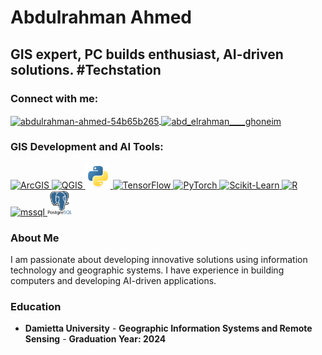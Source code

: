# Abdulrahman Ahmed

## GIS expert, PC builds enthusiast, AI-driven solutions. #Techstation

### Connect with me:
<p align="left">
  <a href="https://linkedin.com/in/abdulrahman-ahmed-54b65b265" target="blank">
    <img align="center" src="https://raw.githubusercontent.com/rahuldkjain/github-profile-readme-generator/master/src/images/icons/Social/linked-in-alt.svg" alt="abdulrahman-ahmed-54b65b265" height="30" width="40" />
  </a>
  <a href="https://instagram.com/abd_elrahman____ghoneim" target="blank">
    <img align="center" src="https://raw.githubusercontent.com/rahuldkjain/github-profile-readme-generator/master/src/images/icons/Social/instagram.svg" alt="abd_elrahman____ghoneim" height="30" width="40" />
  </a>
</p>

### GIS Development and AI Tools:
<p align="left">
  <a href="https://www.esri.com/en-us/arcgis/products/index" target="_blank" rel="noreferrer">
    <img src="https://seeklogo.com/images/E/esri-arcgis-logo-43B9D55D22-seeklogo.com.png" alt="ArcGIS" width="40" height="40"/>
  </a>
  <a href="https://www.qgis.org/en/site/" target="_blank" rel="noreferrer">
    <img src="https://upload.wikimedia.org/wikipedia/commons/e/ef/QGIS_logo_new.svg" alt="QGIS" width="40" height="40"/>
  </a>
  <a href="https://www.python.org" target="_blank" rel="noreferrer">
    <img src="https://raw.githubusercontent.com/devicons/devicon/master/icons/python/python-original.svg" alt="python" width="40" height="40"/>
  </a>
  <a href="https://www.tensorflow.org/" target="_blank" rel="noreferrer">
    <img src="https://www.tensorflow.org/images/tf_logo_social.png" alt="TensorFlow" width="40" height="40"/>
  </a>
  <a href="https://pytorch.org/" target="_blank" rel="noreferrer">
    <img src="https://pytorch.org/assets/images/pytorch-logo.png" alt="PyTorch" width="40" height="40"/>
  </a>
  <a href="https://scikit-learn.org/stable/" target="_blank" rel="noreferrer">
    <img src="https://scikit-learn.org/stable/_static/scikit-learn-logo-small.png" alt="Scikit-Learn" width="40" height="40"/>
  </a>
  <a href="https://www.r-project.org/" target="_blank" rel="noreferrer">
    <img src="https://www.r-project.org/logo/Rlogo.svg" alt="R" width="40" height="40"/>
  </a>
  <a href="https://www.microsoft.com/en-us/sql-server" target="_blank" rel="noreferrer">
    <img src="https://www.svgrepo.com/show/303229/microsoft-sql-server-logo.svg" alt="mssql" width="40" height="40"/>
  </a>
  <a href="https://www.postgresql.org" target="_blank" rel="noreferrer">
    <img src="https://raw.githubusercontent.com/devicons/devicon/master/icons/postgresql/postgresql-original-wordmark.svg" alt="postgresql" width="40" height="40"/>
  </a>
</p>

### About Me
I am passionate about developing innovative solutions using information technology and geographic systems. I have experience in building computers and developing AI-driven applications.

### Education
- **Damietta University** - **Geographic Information Systems and Remote Sensing** - **Graduation Year: 2024**
